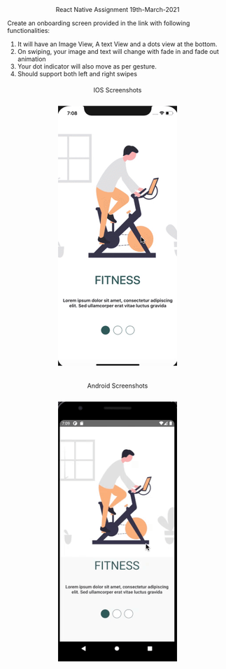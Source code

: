 <div align="center">React Native Assignment 19th-March-2021</div>

<p>
Create an onboarding screen provided in the link with following functionalities:

</p>

<ol>
<li>It will have an Image View, A text View and a dots view at the bottom.</li>
<li>On swiping, your image and text will change with fade in and fade out animation</li>
<li>Your dot indicator will also move as per gesture.</li>
<li>Should support both left and right swipes</li>
</ol>

<p style="margin-top:20px;text-align:center"> IOS Screenshots</p>
<div style="display:flex;justify-content:center">

![ios](./Screenshots/ios.gif)

</div>

<p style="margin-top:20px;text-align:center"> Android Screenshots</p>
<div style="display:flex;justify-content:center">

![android](./Screenshots/android.gif)

</div>
